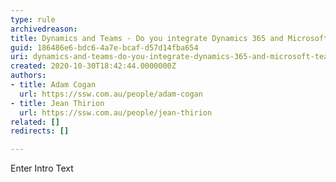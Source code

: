 ```yaml
---
type: rule
archivedreason: 
title: Dynamics and Teams - Do you integrate Dynamics 365 and Microsoft Teams?
guid: 186486e6-bdc6-4a7e-bcaf-d57d14fba654
uri: dynamics-and-teams-do-you-integrate-dynamics-365-and-microsoft-teams
created: 2020-10-30T18:42:44.0000000Z
authors:
- title: Adam Cogan
  url: https://ssw.com.au/people/adam-cogan
- title: Jean Thirion
  url: https://ssw.com.au/people/jean-thirion
related: []
redirects: []

---
```



Enter Intro Text
<br><excerpt class='endintro'></excerpt><br>



